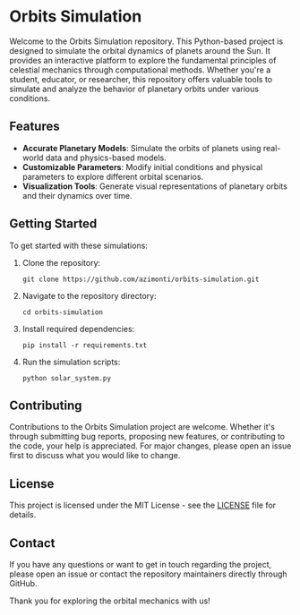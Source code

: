 # Orbits Simulation

Welcome to the Orbits Simulation repository. This Python-based project is designed to simulate the orbital dynamics of planets around the Sun. It provides an interactive platform to explore the fundamental principles of celestial mechanics through computational methods. Whether you're a student, educator, or researcher, this repository offers valuable tools to simulate and analyze the behavior of planetary orbits under various conditions.

## Features

- **Accurate Planetary Models**: Simulate the orbits of planets using real-world data and physics-based models.
- **Customizable Parameters**: Modify initial conditions and physical parameters to explore different orbital scenarios.
- **Visualization Tools**: Generate visual representations of planetary orbits and their dynamics over time.

## Getting Started

To get started with these simulations:
1. Clone the repository:
   ```
   git clone https://github.com/azimonti/orbits-simulation.git
   ```
2. Navigate to the repository directory:
   ```
   cd orbits-simulation
   ```
3. Install required dependencies:
   ```
   pip install -r requirements.txt
   ```
4. Run the simulation scripts:
   ```
   python solar_system.py
   ```

## Contributing

Contributions to the Orbits Simulation project are welcome. Whether it's through submitting bug reports, proposing new features, or contributing to the code, your help is appreciated. For major changes, please open an issue first to discuss what you would like to change.

## License

This project is licensed under the MIT License - see the [LICENSE](LICENSE.md) file for details.

## Contact

If you have any questions or want to get in touch regarding the project, please open an issue or contact the repository maintainers directly through GitHub.

Thank you for exploring the orbital mechanics with us!
